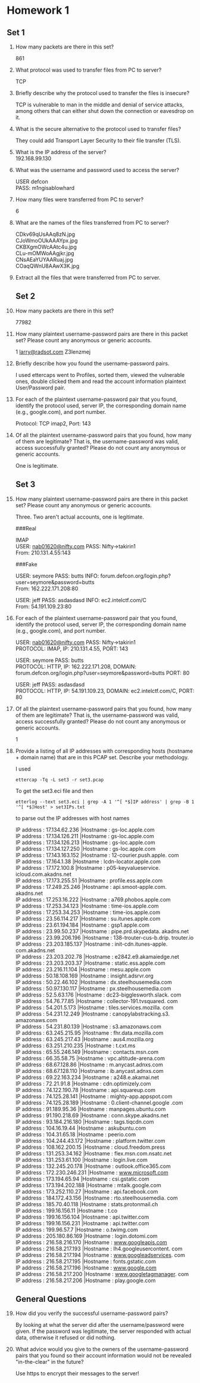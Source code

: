 # Homework 1

## Set 1
1. How many packets are there in this set?  
	
	861 

2. What protocol was used to transfer files from PC to server?  

	TCP  

3. Briefly describe why the protocol used to transfer the files is insecure?  
	
	TCP is vulnerable to man in the middle and denial of service attacks, among others that can either shut down the connection or eavesdrop on it.  

4. What is the secure alternative to the protocol used to transfer files?  
	
	They could add Transport Layer Security to their file transfer (TLS).  

5. What is the IP address of the server?  
	192.168.99.130  

6. What was the username and password used to access the server?  
	
	USER defcon  
	PASS: m1ngisablowhard  

7. How many files were transferred from PC to server?  
	
	6  

8. What are the names of the files transferred from PC to server?  
	
	CDkv69qUsAAq8zN.jpg  
	CJoWmoOUkAAAYpx.jpg  
	CKBXgmOWcAAtc4u.jpg  
	CLu-mOMWoAAgjkr.jpg  
	CNsAEaYUYAARuaj.jpg  
	COaqQWnU8AAwX3K.jpg  

9. Extract all the files that were transferred from PC to server.  
	
	## Set 2

10. How many packets are there in this set?  
	
	77982  

11. How many plaintext username-password pairs are there in this packet set? Please count any anonymous or generic accounts.  
	
	1 larry@radsot.com Z3lenzmej  

12. Briefly describe how you found the username-password pairs.  
	
	I used ettercaps went to Profiles, sorted them, viewed the vulnerable ones, double clicked them and read the account information plaintext User/Password pair.  

13. For each of the plaintext username-password pair that you found, identify the protocol used, server IP, the corresponding domain name (e.g., google.com), and port number.  
	
	Protocol: TCP imap2, Port: 143  

14. Of all the plaintext username-password pairs that you found, how many of them are legitimate? That is, the username-password was valid, access successfully granted? Please do not count any anonymous or generic accounts.  
	
	One is legitimate.  
	
	## Set 3

15. How many plaintext username-password pairs are there in this packet set? Please count any anonymous or generic accounts.  
	
	Three. Two aren't actual accounts, one is legitimate.  
	
	###Real

	IMAP  
	USER: nab01620@nifty.com PASS: Nifty->takirin1  
	From: 210.131.4.55:143  
	
	###Fake

	USER: seymore PASS: butts INFO: forum.defcon.org/login.php?user=seymore&password=butts  
	From: 162.222.171.208:80  

	USER: jeff PASS: asdasdasd INFO: ec2.intelctf.com/C  
	From: 54.191.109.23:80  

16. For each of the plaintext username-password pair that you found, identify the protocol used, server IP, the corresponding domain name (e.g., google.com), and port number.  

	USER: nab01620@nifty.com PASS: Nifty->takirin1  
	PROTOCOL: IMAP, IP: 210.131.4.55, PORT: 143  

	USER: seymore PASS: butts  
	PROTOCOL: HTTP, IP: 162.222.171.208, DOMAIN: forum.defcon.org/login.php?user=seymore&password=butts PORT: 80  

	USER: jeff PASS: asdasdasd  
	PROTOCOL: HTTP, IP: 54.191.109.23, DOMAIN: ec2.intelctf.com/C, PORT: 80  

17. Of all the plaintext username-password pairs that you found, how many of them are legitimate? That is, the username-password was valid, access successfully granted? Please do not count any anonymous or generic accounts.  
	
	1  

18. Provide a listing of all IP addresses with corresponding hosts (hostname + domain name) that are in this PCAP set. Describe your methodology.  
	
	I used 
	
	```
	ettercap -Tq -L set3 -r set3.pcap
	```
	
	To get the set3.eci file and then
	
	```
	etterlog --text set3.eci | grep -A 1 '^[ *$]IP address' | grep -B 1 '^[ *$]Host' > set3IPs.txt
	```

	to parse out the IP addresses with host names

	IP address   : 17.134.62.236 |Hostname     : gs-loc.apple.com  	
	IP address   : 17.134.126.211 |Hostname     : gs-loc.apple.com  	
	IP address   : 17.134.126.213 |Hostname     : gs-loc.apple.com  	
	IP address   : 17.134.127.250 |Hostname     : gs-loc.apple.com  	
	IP address   : 17.143.163.152 |Hostname     : 12-courier.push.apple.	com  
	IP address   : 17.164.1.38 |Hostname     : lcdn-locator.apple.com  	
	IP address   : 17.172.100.8 |Hostname     : p05-keyvalueservice.	icloud.com.akadns.net  
	IP address   : 17.173.255.51 |Hostname     : profile.ess.apple.com  	
	IP address   : 17.249.25.246 |Hostname     : api.smoot-apple.com.	akadns.net  
	IP address   : 17.253.16.222 |Hostname     : a769.phobos.apple.com  	
	IP address   : 17.253.34.123 |Hostname     : time-ios.apple.com  	
	IP address   : 17.253.34.253 |Hostname     : time-ios.apple.com  	
	IP address   : 23.56.114.217 |Hostname     : su.itunes.apple.com  	
	IP address   : 23.61.194.184 |Hostname     : gsp1.apple.com  	
	IP address   : 23.99.50.237 |Hostname     : pipe.prd.skypedata.	akadns.net  
	IP address   : 23.99.206.196 |Hostname     : 138-trouter-cus-b.drip.	trouter.io  
	IP address   : 23.203.185.137 |Hostname     : init-cdn.itunes-apple.	com.akadns.net  
	IP address   : 23.203.202.78 |Hostname     : e2842.e9.akamaiedge.net	  
	IP address   : 23.203.203.37 |Hostname     : static.ess.apple.com  	
	IP address   : 23.216.11.104 |Hostname     : mesu.apple.com  	
	IP address   : 50.18.108.169 |Hostname     : insight.adsrvr.org  	
	IP address   : 50.22.46.102 |Hostname     : dx.steelhousemedia.com  	
	IP address   : 50.97.130.117 |Hostname     : px.steelhousemedia.com	  
	IP address   : 52.5.63.176 |Hostname     : dc23-bigglesworth.slack.	com  
	IP address   : 54.76.77.85 |Hostname     : collector-191.tvsquared.	com  
	IP address   : 54.201.5.173 |Hostname     : tiles.services.mozilla.	com  
	IP address   : 54.231.12.249 |Hostname     : canopylabstracking.s3.	amazonaws.com  
	IP address   : 54.231.80.139 |Hostname     : s3.amazonaws.com  	
	IP address   : 63.245.215.95 |Hostname     : fhr.data.mozilla.com  	
	IP address   : 63.245.217.43 |Hostname     : aus4.mozilla.org  	
	IP address   : 63.251.210.235 |Hostname     : t.cxt.ms  	
	IP address   : 65.55.246.149 |Hostname     : contacts.msn.com  	
	IP address   : 66.35.58.75 |Hostname     : vpc.altitude-arena.com  	
	IP address   : 68.67.128.86 |Hostname     : m.anycast.adnxs.com  	
	IP address   : 68.67.128.110 |Hostname     : ib.anycast.adnxs.com  	
	IP address   : 69.22.163.234 |Hostname     : a248.e.akamai.net  	
	IP address   : 72.21.91.8 |Hostname     : cdn.optimizely.com  	
	IP address   : 74.122.190.78 |Hostname     : api.squareup.com  	
	IP address   : 74.125.28.141 |Hostname     : mighty-app.appspot.com	  
	IP address   : 74.125.28.189 |Hostname     : 0.client-channel.google	.com  
	IP address   : 91.189.95.36 |Hostname     : manpages.ubuntu.com  	
	IP address   : 91.190.218.69 |Hostname     : conn.skype.akadns.net  	
	IP address   : 93.184.216.180 |Hostname     : tags.tiqcdn.com  	
	IP address   : 104.16.19.44 |Hostname     : askubuntu.com  	
	IP address   : 104.31.65.18 |Hostname     : peerio.com  	
	IP address   : 104.244.43.172 |Hostname     : platform.twitter.com  	
	IP address   : 108.162.200.15 |Hostname     : cloud.freedom.press  	
	IP address   : 131.253.34.162 |Hostname     : flex.msn.com.nsatc.net	  
	IP address   : 131.253.61.100 |Hostname     : login.live.com  	
	IP address   : 132.245.20.178 |Hostname     : outlook.office365.com	  
	IP address   : 172.230.246.231 |Hostname     : www.microsoft.com  	
	IP address   : 173.194.65.94 |Hostname     : csi.gstatic.com  	
	IP address   : 173.194.202.188 |Hostname     : mtalk.google.com  	
	IP address   : 173.252.110.27 |Hostname     : api.facebook.com  	
	IP address   : 184.172.43.156 |Hostname     : rto.steelhousemedia.	com  
	IP address   : 185.70.40.118 |Hostname     : stats.protonmail.ch  	
	IP address   : 199.16.156.11 |Hostname     : t.co  	
	IP address   : 199.16.156.104 |Hostname     : api.twitter.com  	
	IP address   : 199.16.156.231 |Hostname     : api.twitter.com  	
	IP address   : 199.96.57.7 |Hostname     : o.twimg.com  	
	IP address   : 205.180.86.169 |Hostname     : login.dotomi.com  	
	IP address   : 216.58.216.170 |Hostname     : www.googleapis.com  	
	IP address   : 216.58.217.193 |Hostname     : lh4.googleusercontent.	com  
	IP address   : 216.58.217.194 |Hostname     : www.googleadservices.	com  
	IP address   : 216.58.217.195 |Hostname     : fonts.gstatic.com  	
	IP address   : 216.58.217.196 |Hostname     : www.google.com  	
	IP address   : 216.58.217.200 |Hostname     : www.googletagmanager.	com  
	IP address   : 216.58.217.206 |Hostname     : play.google.com 	


	## General Questions

19. How did you verify the successful username-password pairs?  
	
	By looking at what the server did after the username/password were given.  If the password was legitimate, the server responded with actual data, otherwise it refused or did nothing.  

20. What advice would you give to the owners of the username-password pairs that you found so their account information would not be revealed "in-the-clear" in the future?  
	
	Use https to encrypt their messages to the server!  